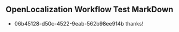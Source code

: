 ## OpenLocalization Workflow Test MarkDown
* 06b45128-d50c-4522-9eab-562b98ee914b thanks!

<!--HONumber=Jul16_HO3-->


